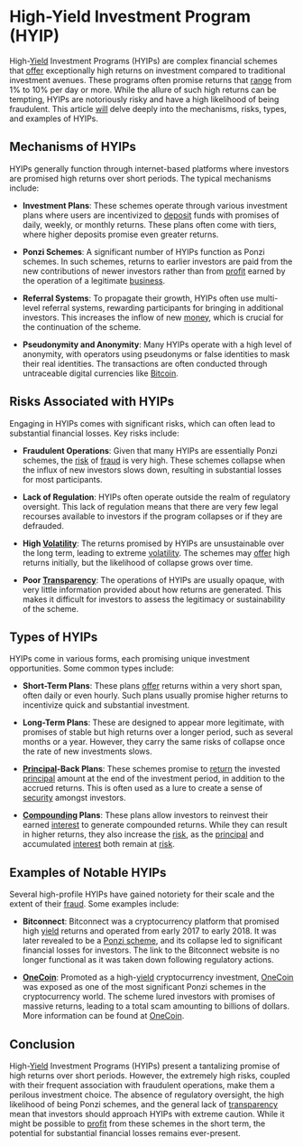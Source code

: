 # High-Yield Investment Program (HYIP)

High-[Yield](../y/yield.md) Investment Programs (HYIPs) are complex financial schemes that [offer](../o/offer.md) exceptionally high returns on investment compared to traditional investment avenues. These programs often promise returns that [range](../r/range.md) from 1% to 10% per day or more. While the allure of such high returns can be tempting, HYIPs are notoriously risky and have a high likelihood of being fraudulent. This article [will](../w/will.md) delve deeply into the mechanisms, risks, types, and examples of HYIPs.

## Mechanisms of HYIPs

HYIPs generally function through internet-based platforms where investors are promised high returns over short periods. The typical mechanisms include:

- **Investment Plans**: These schemes operate through various investment plans where users are incentivized to [deposit](../d/deposit.md) funds with promises of daily, weekly, or monthly returns. These plans often come with tiers, where higher deposits promise even greater returns.
  
- **Ponzi Schemes**: A significant number of HYIPs function as Ponzi schemes. In such schemes, returns to earlier investors are paid from the new contributions of newer investors rather than from [profit](../p/profit.md) earned by the operation of a legitimate [business](../b/business.md).
  
- **Referral Systems**: To propagate their growth, HYIPs often use multi-level referral systems, rewarding participants for bringing in additional investors. This increases the inflow of new [money](../m/money.md), which is crucial for the continuation of the scheme.

- **Pseudonymity and Anonymity**: Many HYIPs operate with a high level of anonymity, with operators using pseudonyms or false identities to mask their real identities. The transactions are often conducted through untraceable digital currencies like [Bitcoin](../b/bitcoin.md).

## Risks Associated with HYIPs

Engaging in HYIPs comes with significant risks, which can often lead to substantial financial losses. Key risks include:

- **Fraudulent Operations**: Given that many HYIPs are essentially Ponzi schemes, the [risk](../r/risk.md) of [fraud](../f/fraud.md) is very high. These schemes collapse when the influx of new investors slows down, resulting in substantial losses for most participants.

- **Lack of Regulation**: HYIPs often operate outside the realm of regulatory oversight. This lack of regulation means that there are very few legal recourses available to investors if the program collapses or if they are defrauded.

- **High [Volatility](../v/volatility.md)**: The returns promised by HYIPs are unsustainable over the long term, leading to extreme [volatility](../v/volatility.md). The schemes may [offer](../o/offer.md) high returns initially, but the likelihood of collapse grows over time.

- **Poor [Transparency](../t/transparency.md)**: The operations of HYIPs are usually opaque, with very little information provided about how returns are generated. This makes it difficult for investors to assess the legitimacy or sustainability of the scheme.

## Types of HYIPs

HYIPs come in various forms, each promising unique investment opportunities. Some common types include:

- **Short-Term Plans**: These plans [offer](../o/offer.md) returns within a very short span, often daily or even hourly. Such plans usually promise higher returns to incentivize quick and substantial investment.

- **Long-Term Plans**: These are designed to appear more legitimate, with promises of stable but high returns over a longer period, such as several months or a year. However, they carry the same risks of collapse once the rate of new investments slows.

- **[Principal](../p/principal.md)-Back Plans**: These schemes promise to [return](../r/return.md) the invested [principal](../p/principal.md) amount at the end of the investment period, in addition to the accrued returns. This is often used as a lure to create a sense of [security](../s/security.md) amongst investors.

- **[Compounding](../c/compounding.md) Plans**: These plans allow investors to reinvest their earned [interest](../i/interest.md) to generate compounded returns. While they can result in higher returns, they also increase the [risk](../r/risk.md), as the [principal](../p/principal.md) and accumulated [interest](../i/interest.md) both remain at [risk](../r/risk.md).

## Examples of Notable HYIPs

Several high-profile HYIPs have gained notoriety for their scale and the extent of their [fraud](../f/fraud.md). Some examples include:

- **Bitconnect**: Bitconnect was a cryptocurrency platform that promised high [yield](../y/yield.md) returns and operated from early 2017 to early 2018. It was later revealed to be a [Ponzi scheme](../p/ponzi_scheme.md), and its collapse led to significant financial losses for investors. The link to the Bitconnect website is no longer functional as it was taken down following regulatory actions.

- **[OneCoin](../o/onecoin.md)**: Promoted as a high-[yield](../y/yield.md) cryptocurrency investment, [OneCoin](../o/onecoin.md) was exposed as one of the most significant Ponzi schemes in the cryptocurrency world. The scheme lured investors with promises of massive returns, leading to a total scam amounting to billions of dollars. More information can be found at [OneCoin](http://www.onecoin.eu/).

## Conclusion

High-[Yield](../y/yield.md) Investment Programs (HYIPs) present a tantalizing promise of high returns over short periods. However, the extremely high risks, coupled with their frequent association with fraudulent operations, make them a perilous investment choice. The absence of regulatory oversight, the high likelihood of being Ponzi schemes, and the general lack of [transparency](../t/transparency.md) mean that investors should approach HYIPs with extreme caution. While it might be possible to [profit](../p/profit.md) from these schemes in the short term, the potential for substantial financial losses remains ever-present.